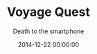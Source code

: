 ---
layout: post
title: Voyage Quest
subtitle: Death to the smartphone
description: "I made an art project called Voyage Quest. It intends to ween people away from their smartphones." # Supports Markdown format
button_title: View case study 
cover_image: "voyagequest_cover.png"
color: "#202117"
permalink: /voyagequest
date: 2014-12-22 00:00:00
---